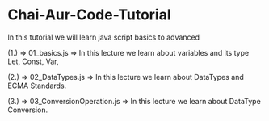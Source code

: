 # Chai-Aur-Code-Tutorial
In this tutorial we will learn java script  basics to advanced

(1.) => 01_basics.js => In this lecture we learn about variables and its type
Let, Const, Var, 


(2.) =>  02_DataTypes.js => In this lecture we learn about DataTypes and ECMA Standards.

(3.) => 03_ConversionOperation.js => In this lecture we learn about DataType Conversion.
